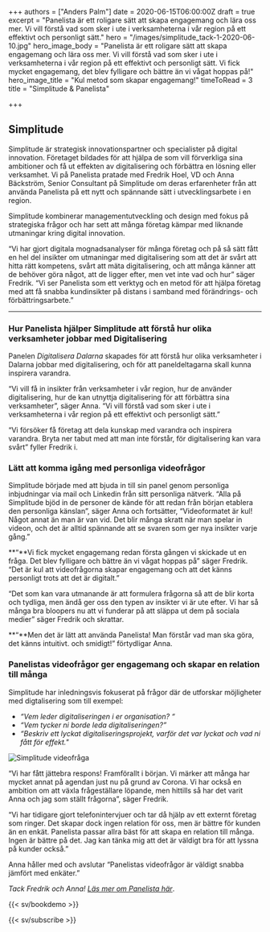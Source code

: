 +++
authors = ["Anders Palm"]
date = 2020-06-15T06:00:00Z
draft = true
excerpt = "Panelista är ett roligare sätt att skapa engagemang och lära oss mer. Vi vill förstå vad som sker i ute i verksamheterna i vår region på ett effektivt och personligt sätt."
hero = "/images/simplitude_tack-1-2020-06-10.jpg"
hero_image_body = "Panelista är ett roligare sätt att skapa engagemang och lära oss mer. Vi vill förstå vad som sker i ute i verksamheterna i vår region på ett effektivt och personligt sätt.  Vi fick mycket engagemang, det blev fylligare och bättre än vi vågat hoppas på!"
hero_image_title = "Kul metod som skapar engagemang!"
timeToRead = 3
title = "Simplitude & Panelista"

+++
## Simplitude

Simplitude är strategisk innovationspartner och specialister på digital innovation. Företaget bildades för att hjälpa de som vill förverkliga sina ambitioner och få ut effekten av digitalisering och förbättra en lösning eller verksamhet. Vi på Panelista pratade med Fredrik Hoel, VD och Anna Bäckström, Senior Consultant på Simplitude om deras erfarenheter från att använda Panelista på ett nytt och spännande sätt i utvecklingsarbete i en region.

Simplitude kombinerar managementutveckling och design med fokus på strategiska frågor och har sett att många företag kämpar med liknande utmaningar kring digital innovation.

“Vi har gjort digitala mognadsanalyser för många företag och på så sätt fått en hel del insikter om utmaningar med digitalisering som att det är svårt att hitta rätt kompetens, svårt att mäta digitalisering, och att många känner att de behöver göra något, att de ligger efter, men vet inte vad och hur” säger Fredrik. “Vi ser Panelista som ett verktyg och en metod för att hjälpa företag med att få snabba kundinsikter på distans i samband med förändrings- och förbättringsarbete.”

***

### **Hur Panelista hjälper Simplitude att förstå hur olika verksamheter jobbar med Digitalisering**

Panelen _Digitalisera Dalarna_ skapades för att förstå hur olika verksamheter i Dalarna jobbar med digitalisering, och för att paneldeltagarna skall kunna inspirera varandra.

“Vi vill få in insikter från verksamheter i vår region, hur de använder digitalisering, hur de kan utnyttja digitalisering för att förbättra sina verksamheter”, säger Anna. “Vi vill förstå vad som sker i ute i verksamheterna i vår region på ett effektivt och personligt sätt.”

“Vi försöker få företag att dela kunskap med varandra och inspirera varandra. Bryta ner tabut med att man inte förstår, för digitalisering kan vara svårt” fyller Fredrik i.

### **Lätt att komma igång med personliga videofrågor**

Simplitude började med att bjuda in till sin panel genom personliga inbjudningar via mail och Linkedin från sitt personliga nätverk. “Alla på Simplitude bjöd in de personer de kände för att redan från början etablera den personliga känslan”, säger Anna och fortsätter, “Videoformatet är kul! Något annat än man är van vid. Det blir många skratt när man spelar in videon, och det är alltid spännande att se svaren som ger nya insikter varje gång.”

**“**Vi fick mycket engagemang redan första gången vi skickade ut en fråga. Det blev fylligare och bättre än vi vågat hoppas på” säger Fredrik. “Det är kul att videofrågorna skapar engagemang och att det känns personligt trots att det är digitalt.”

“Det som kan vara utmanande är att formulera frågorna så att de blir korta och tydliga, men ändå ger oss den typen av insikter vi är ute efter. Vi har så många bra bloopers nu att vi funderar på att släppa ut dem på sociala medier” säger Fredrik och skrattar.

**“**Men det är lätt att använda Panelista! Man förstår vad man ska göra, det känns intuitivt. och smidigt!” förtydligar Anna.

### **Panelistas videofrågor ger engagemang och skapar en relation till många**

Simplitude har inledningsvis fokuserat på frågor där de utforskar möjligheter med digtalisering som till exempel:

* _“Vem leder digitaliseringen i er organisation? “_
* _“Vem tycker ni borde leda digitaliseringen?”_
* _“Beskriv ett lyckat digitaliseringsprojekt, varför det var lyckat och vad ni fått för effekt."_

![](/images/skarmavbild-2020-06-12-kl-10-45-06-2020-06-12.png "Simplitude videofråga")

“Vi har fått jättebra respons! Framförallt i början. Vi märker att många har mycket annat på agendan just nu på grund av Corona. Vi har också en ambition om att växla frågeställare löpande, men hittills så har det varit Anna och jag som ställt frågorna”, säger Fredrik.

“Vi har tidigare gjort telefonintervjuer och tar då hjälp av ett externt företag som ringer. Det skapar dock ingen relation för oss, men är bättre för kunden än en enkät. Panelista passar allra bäst för att skapa en relation till många. Ingen är bättre på det. Jag kan tänka mig att det är väldigt bra för att lyssna på kunder också.”

Anna håller med och avslutar “Panelistas videofrågor är väldigt snabba jämfört med enkäter.”

_Tack Fredrik och Anna!_ [_Läs mer om Panelista här_](https://panelista.com "Panelista").

{{< sv/bookdemo >}}

{{< sv/subscribe >}}